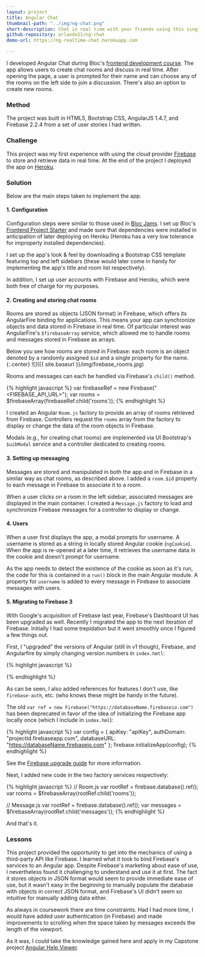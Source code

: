 ```yaml
---
layout: project
title: Angular Chat
thumbnail-path: "../img/ng-chat.png"
short-description: Chat in real time with your friends using this single page application implemented in AngularJS.
github-repository: orlando21/ng-chat
demo-url: https://ng-realtime-chat.herokuapp.com

---
```

I developed Angular Chat during Bloc's [frontend development course](https://www.bloc.io/frontend-development-bootcamp). The app allows users to create chat rooms and discuss in real time. After opening the page, a user is prompted for their name and can choose any of the rooms on the left side to join a discussion. There's also an option to create new rooms.

### Method

The project was built in HTML5, Bootstrap CSS, AngularJS 1.4.7, and Firebase 2.2.4 from a set of user stories I had written.

### Challenge

This project was my first experience with using the cloud provider [Firebase](https://www.firebase.com/) to store and retrieve data in real time. At the end of the project I deployed the app on [Heroku](https://www.heroku.com/).

### Solution

Below are the main steps taken to implement the app.

#### 1. Configuration

Configuration steps were similar to those used in [Bloc Jams](http://gregbabb.com/projects/2-bloc-chat.html). I set up Bloc's [Frontend Project Starter](https://github.com/Bloc/bloc-frontend-project-starter) and made sure that dependencies were installed in anticipation of later deploying on Heroku (Heroku has a very low tolerance for improperly installed dependencies).

I set up the app's look & feel by downloading a Bootstrap CSS template featuring top and left sidebars (these would later come in handy for implementing the app's title and room list respectively).

In addition, I set up user accounts with Firebase and Heroku, which were both free of charge for my purposes.

#### 2. Creating and storing chat rooms

Rooms are stored as objects (JSON format) in Firebase, which offers its AngularFire binding for applications. This means your app can synchronize objects and data stored in Firebase in real time. Of particular interest was AngularFire's `$firebaseArray` service, which allowed me to handle rooms and messages stored in Firebase as arrays.

Below you see how rooms are stored in Firebase: each room is an object denoted by a randomly assigned `$id` and a single property for the name.
{:.center}
![]({{ site.baseurl }}/img/firebase_rooms.jpg)

Rooms and messages can each be handled via Firebase's `child()` method.

{% highlight javascript %}
var firebaseRef = new Firebase("<FIREBASE_API_URL>");
var rooms = $firebaseArray(firebaseRef.child('rooms'));
{% endhighlight %}

I created an Angular `Room.js` factory to provide an array of rooms retrieved from Firebase. Controllers request the `rooms` array from the factory to display or change the data of the room objects in Firebase.

Modals (e.g., for creating chat rooms) are implemented via UI Bootstrap's `$uibModal` service and a controller dedicated to creating rooms.

#### 3. Setting up messaging

Messages are stored and manipulated in both the app and in Firebase in a similar way as chat rooms, as described above. I added a `room.$id` property to each message in Firebase to associate it to a room.

When a user clicks on a room in the left sidebar, associated messages are displayed in the main container. I created a `Message.js` factory to load and synchronize Firebase messages for a controller to display or change.

#### 4. Users

When a user first displays the app, a modal prompts for username. A username is stored as a string in locally stored Angular cookie (`ngCookie`). When the app is re-opened at a later time, it retrieves the username data in the cookie and doesn't prompt for username.

As the app needs to detect the existence of the cookie as soon as it's run, the code for this is contained in a `run()` block in the main Angular module. A property for `username` is added to every message in Firebase to associate messages with users.

#### 5. Migrating to Firebase 3

With Google's acquisition of Firebase last year, Firebase's Dashboard UI has been upgraded as well. Recently I migrated the app to the next iteration of Firebase. Initially I had some trepidation but it went smoothly once I figured a few things out.

First, I "upgraded" the versions of Angular (still in v1 though), Firebase, and Angularfire by simply changing version numbers in `index.hmtl`:

{% highlight javascript %}
<!-- JS scripts: Angular & jQuery -->
<script src="https://ajax.googleapis.com/ajax/libs/angularjs/1.6.0/angular.js"></script>
<script src="https://cdnjs.cloudflare.com/ajax/libs/angular.js/1.6.0/angular-cookies.min.js"></script>
<script src="https://cdnjs.cloudflare.com/ajax/libs/angular-messages/1.6.0/angular-messages.min.js"></script>
<script src="https://code.jquery.com/jquery-2.1.3.min.js"></script>

<!-- AngularUIRouter -->
<script src="https://cdnjs.cloudflare.com/ajax/libs/angular-ui-router/0.3.2/angular-ui-router.js"></script>
<!-- Firebase -->
<script src="https://www.gstatic.com/firebasejs/3.6.2/firebase.js"></script>

<!-- AngularFire -->
<script src="https://cdn.firebase.com/libs/angularfire/2.2.0/angularfire.min.js"></script>
<script src="https://www.gstatic.com/firebasejs/3.6.2/firebase-app.js"></script>
<script src="https://www.gstatic.com/firebasejs/3.6.2/firebase-auth.js"></script>
<script src="https://www.gstatic.com/firebasejs/3.6.2/firebase-database.js"></script>
<script src="https://www.gstatic.com/firebasejs/3.6.2/firebase-messaging.js"></script>
{% endhighlight %}

As can be seen, I also added references for features I don't use, like `firebase-auth`, etc. (who knows these might be handy in the future).

The old `var ref = new Firebase("https://databaseName.firebaseio.com")` has been deprecated in favor of the idea of initializing the Firebase app locally once (which I include in `index.hml`):

{% highlight javascript %}
var config = {
apiKey: "apiKey",
authDomain: "projectId.firebaseapp.com",
databaseURL: "https://databaseName.firebaseio.com"
};
firebase.initializeApp(config);
{% endhighlight %}

See the [Firebase upgrade guide](https://firebase.google.com/support/guides/firebase-web) for more information.

Next, I added new code in the two factory services respectively:

{% highlight javascript %}
// Room.js
var rootRef = firebase.database().ref();
var rooms = $firebaseArray(rootRef.child('rooms'));

// Message.js
var rootRef = firebase.database().ref();
var messages = $firebaseArray(rootRef.child('messages'));
{% endhighlight %}

And that's it.

### Lessons

This project provided the opportunity to get into the mechanics of using a third-party API like Firebase. I learned what it took to bind Firebase's services to an Angular app. Despite Firebase's marketing about ease of use, I nevertheless found it challenging to understand and use it at first. The fact it stores objects in JSON format would seem to provide immediate ease of use, but it wasn't easy in the beginning to manually populate the database with objects in correct JSON format, and Firebase's UI didn't seem so intuitive for manually adding data either.

As always in coursework there are time constraints. Had I had more time, I would have added user authentication (in Firebase) and made improvements to scrolling when the space taken by messages exceeds the length of the viewport.

As it was, I could take the knowledge gained here and apply in my Capstone project [Angular Help Viewer](http://gregbabb.com/projects/3-help-viewer).
